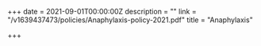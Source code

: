 +++
date = 2021-09-01T00:00:00Z
description = ""
link = "/v1639437473/policies/Anaphylaxis-policy-2021.pdf"
title = "Anaphylaxis"

+++
